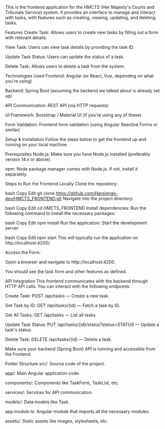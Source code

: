 This is the frontend application for the HMCTS (Her Majesty's Courts and Tribunals Service) system. It provides an interface to manage and interact with tasks, with features such as creating, viewing, updating, and deleting tasks.

Features
Create Task: Allows users to create new tasks by filling out a form with relevant details.

View Task: Users can view task details by providing the task ID.

Update Task Status: Users can update the status of a task.

Delete Task: Allows users to delete a task from the system.

Technologies Used
Frontend: Angular (or React, Vue, depending on what you're using)

Backend: Spring Boot (assuming the backend we talked about is already set up)

API Communication: REST API (via HTTP requests)

UI Framework: Bootstrap / Material UI (if you're using any of these)

Form Validation: Frontend form validation (using Angular Reactive Forms or similar)

Setup & Installation
Follow the steps below to get the frontend up and running on your local machine.

Prerequisites
Node.js: Make sure you have Node.js installed (preferably version 14.x or above).

npm: Node package manager comes with Node.js. If not, install it separately.

Steps to Run the Frontend Locally
Clone the repository:

bash
Copy
Edit
git clone https://github.com/Harsimran-dev/HMCTS_FRONTEND.git
Navigate into the project directory:

bash
Copy
Edit
cd HMCTS_FRONTEND
Install dependencies: Run the following command to install the necessary packages:

bash
Copy
Edit
npm install
Run the application: Start the development server:

bash
Copy
Edit
npm start
This will typically run the application on http://localhost:4200/.

Access the Form:

Open a browser and navigate to http://localhost:4200.

You should see the task form and other features as defined.

API Integration
This frontend communicates with the backend through HTTP API calls. You can interact with the following endpoints:

Create Task: POST /api/tasks — Create a new task.

Get Task by ID: GET /api/tasks/{id} — Fetch a task by ID.

Get All Tasks: GET /api/tasks — List all tasks.

Update Task Status: PUT /api/tasks/{id}/status?status=STATUS — Update a task's status.

Delete Task: DELETE /api/tasks/{id} — Delete a task.

Make sure your backend (Spring Boot) API is running and accessible from the frontend.

Folder Structure
src/: Source code of the project.

app/: Main Angular application code.

components/: Components like TaskForm, TaskList, etc.

services/: Services for API communication.

models/: Data models like Task.

app.module.ts: Angular module that imports all the necessary modules.

assets/: Static assets like images, stylesheets, etc.